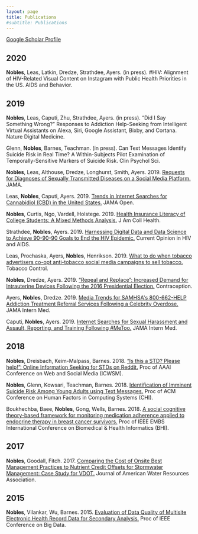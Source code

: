 ```yaml
---
layout: page
title: Publications
#subtitle: Publications
---
```


[Google Scholar Profile](https://scholar.google.com/citations?user=Z3D7SpoAAAAJ&hl=en)

## 2020
**Nobles**, Leas, Latkin, Dredze, Strathdee, Ayers. (in press). #HIV: Alignment of HIV-Related Visual Content on Instagram with Public Health Priorities in the US. AIDS and Behavior.

## 2019
**Nobles**, Leas, Caputi, Zhu, Strathdee, Ayers. (in press). “Did I Say Something Wrong?” Responses to Addiction Help-Seeking from Intelligent Virtual Assistants on Alexa, Siri, Google Assistant, Bixby, and Cortana. Nature Digital  Medicine.

Glenn, **Nobles**, Barnes, Teachman. (in press). Can Text Messages Identify Suicide Risk in Real Time? A Within-Subjects Pilot Examination of Temporally-Sensitive Markers of Suicide Risk. Clin Psychol Sci.

**Nobles**, Leas, Althouse, Dredze, Longhurst, Smith, Ayers. 2019. [Requests for Diagnoses of Sexually Transmitted Diseases on a Social Media Platform.](https://jamanetwork.com/journals/jama/fullarticle/2753884) JAMA.

Leas, **Nobles**, Caputi, Ayers. 2019. [Trends in Internet Searches for Cannabidiol (CBD) in the United States.](https://jamanetwork.com/journals/jamanetworkopen/fullarticle/2753393) JAMA Open.

**Nobles**, Curtis, Ngo, Vardell, Holstege. 2019. [Health Insurance Literacy of College Students: A Mixed Methods Analysis.](https://www.tandfonline.com/doi/abs/10.1080/07448481.2018.1486844) J Am Coll Health.

Strathdee, **Nobles**, Ayers. 2019. [Harnessing Digital Data and Data Science to Achieve 90-90-90 Goals to End the HIV Epidemic.](https://journals.lww.com/co-hivandaids/Citation/2019/11000/Harnessing_digital_data_and_data_science_to.8.aspx) Current Opinion in HIV and AIDS. 

Leas, Prochaska, Ayers, **Nobles**, Henrikson. 2019. [What to do when tobacco advertisers co-opt anti-tobacco social media campaigns to sell tobacco.](https://tobaccocontrol.bmj.com/content/early/2019/06/27/tobaccocontrol-2019-054993) Tobacco Control.

**Nobles**, Dredze, Ayers. 2019. [“Repeal and Replace”: Increased Demand for Intrauterine Devices Following the 2016 Presidential Election.](https://www.sciencedirect.com/science/article/abs/pii/S0010782418304852) Contraception.

Ayers, **Nobles**, Dredze. 2019. [Media Trends for SAMHSA's 800-662-HELP Addiction Treatment Referral Services Following a Celebrity Overdose.](https://jamanetwork.com/journals/jamainternalmedicine/article-abstract/2720125) JAMA Intern Med.

Caputi, **Nobles**, Ayers. 2019. [Internet Searches for Sexual Harassment and Assault, Reporting, and Training Following #MeToo.](https://jamanetwork.com/journals/jamainternalmedicine/article-abstract/2719193) JAMA Intern Med.

## 2018
**Nobles**, Dreisbach, Keim-Malpass, Barnes. 2018. [“Is this a STD? Please help!”: Online Information Seeking for STDs on Reddit.](https://www.ncbi.nlm.nih.gov/pmc/articles/PMC6460917/) Proc of AAAI Conference on Web and Social Media (ICWSM).

**Nobles**, Glenn, Kowsari, Teachman, Barnes. 2018. [Identification of Imminent Suicide Risk Among Young Adults using Text Messages.](https://dl.acm.org/citation.cfm?id=3173987) Proc of ACM Conference on Human Factors in Computing Systems (CHI).

Boukhechba, Baee, **Nobles**, Gong, Wells, Barnes. 2018. [A social cognitive theory-based framework for monitoring medication adherence applied to endocrine therapy in breast cancer survivors.](https://ieeexplore.ieee.org/document/8333422) Proc of IEEE EMBS International Conference on Biomedical & Health Informatics (BHI).

## 2017
**Nobles**, Goodall, Fitch. 2017. [Comparing the Cost of Onsite Best Management Practices to Nutrient Credit Offsets for Stormwater Management: Case Study for VDOT.](https://onlinelibrary.wiley.com/doi/abs/10.1111/1752-1688.12487) Journal of American Water Resources Association.

## 2015
**Nobles**, Vilankar, Wu, Barnes. 2015. [Evaluation of Data Quality of Multisite Electronic Health Record Data for Secondary Analysis.](https://ieeexplore.ieee.org/document/7364060) Proc of IEEE Conference on Big Data.
